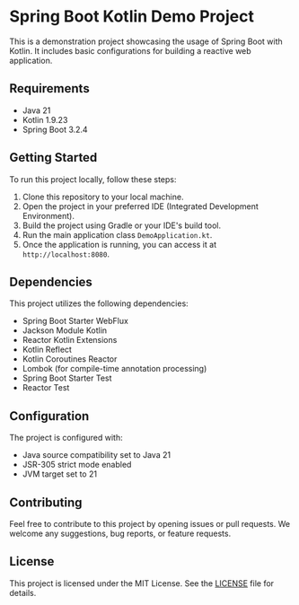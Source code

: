 # Spring Boot Kotlin Demo Project

This is a demonstration project showcasing the usage of Spring Boot with Kotlin. It includes basic configurations for building a reactive web application.

## Requirements

- Java 21
- Kotlin 1.9.23
- Spring Boot 3.2.4

## Getting Started

To run this project locally, follow these steps:

1. Clone this repository to your local machine.
2. Open the project in your preferred IDE (Integrated Development Environment).
3. Build the project using Gradle or your IDE's build tool.
4. Run the main application class `DemoApplication.kt`.
5. Once the application is running, you can access it at `http://localhost:8080`.

## Dependencies

This project utilizes the following dependencies:

- Spring Boot Starter WebFlux
- Jackson Module Kotlin
- Reactor Kotlin Extensions
- Kotlin Reflect
- Kotlin Coroutines Reactor
- Lombok (for compile-time annotation processing)
- Spring Boot Starter Test
- Reactor Test

## Configuration

The project is configured with:

- Java source compatibility set to Java 21
- JSR-305 strict mode enabled
- JVM target set to 21

## Contributing

Feel free to contribute to this project by opening issues or pull requests. We welcome any suggestions, bug reports, or feature requests.

## License

This project is licensed under the MIT License. See the [LICENSE](LICENSE) file for details.
